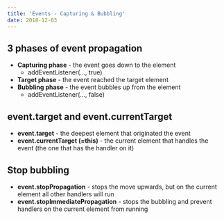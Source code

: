 ```yaml
---
title: 'Events - Capturing & Bubbling'
date: 2018-12-03
---
```


## 3 phases of event propagation

  - **Capturing phase** - the event goes down to the element
    -  addEventListener(..., true)
  - **Target phase** - the event reached the target element
  - **Bubbling phase** - the event bubbles up from the element
    -  addEventListener(..., false)

## event.target and event.currentTarget

  - **event.target** - the deepest element that originated the event
  - **event.currentTarget (=this)** - the current element that handles the event (the one that has the handler on it)

## Stop bubbling

  - **event.stopPropagation** - stops the move upwards, but on the current element all other handlers will run
  - **event.stopImmediatePropagation** - stops the bubbling and prevent handlers on the current element from running
